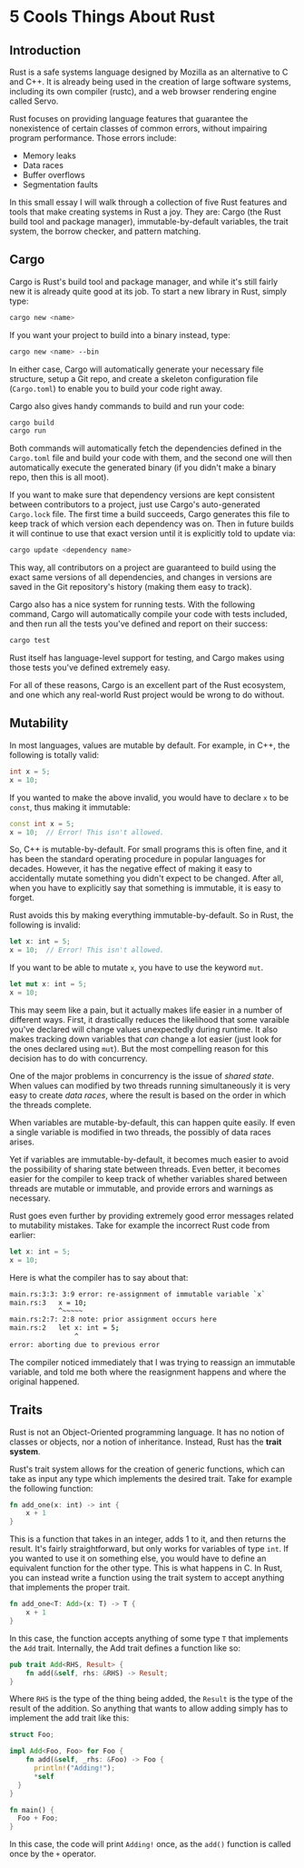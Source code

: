 # 5 Cools Things About Rust

## Introduction

Rust is a safe systems language designed by Mozilla as an alternative to C and
C++. It is already being used in the creation of large software systems,
including its own compiler (rustc), and a web browser rendering engine called
Servo.

Rust focuses on providing language features that guarantee the nonexistence of
certain classes of common errors, without impairing program performance. Those
errors include:

- Memory leaks
- Data races
- Buffer overflows
- Segmentation faults

In this small essay I will walk through a collection of five Rust features and
tools that make creating systems in Rust a joy. They are: Cargo (the Rust
build tool and package manager), immutable-by-default variables, the trait
system, the borrow checker, and pattern matching.

## Cargo

Cargo is Rust's build tool and package manager, and while it's still fairly new
it is already quite good at its job. To start a new library in Rust, simply
type:

```bash
cargo new <name>
```

If you want your project to build into a binary instead, type:

```bash
cargo new <name> --bin
```

In either case, Cargo will automatically generate your necessary file structure,
setup a Git repo, and create a skeleton configuration file (`Cargo.toml`) to
enable you to build your code right away.

Cargo also gives handy commands to build and run your code:

```bash
cargo build
cargo run
```

Both commands will automatically fetch the dependencies defined in the
`Cargo.toml` file and build your code with them, and the second one will then
automatically execute the generated binary (if you didn't make a binary repo,
then this is all moot).

If you want to make sure that dependency versions are kept consistent between
contributors to a project, just use Cargo's auto-generated `Cargo.lock` file.
The first time a build succeeds, Cargo generates this file to keep track of
which version each dependency was on. Then in future builds it will continue to
use that exact version until it is explicitly told to update via:

```bash
cargo update <dependency name>
```

This way, all contributors on a project are guaranteed to build using the exact
same versions of all dependencies, and changes in versions are saved in the Git
repository's history (making them easy to track).

Cargo also has a nice system for running tests. With the following command,
Cargo will automatically compile your code with tests included, and then run
all the tests you've defined and report on their success:

```bash
cargo test
```

Rust itself has language-level support for testing, and Cargo makes using those
tests you've defined extremely easy.

For all of these reasons, Cargo is an excellent part of the Rust ecosystem, and
one which any real-world Rust project would be wrong to do without.

## Mutability

In most languages, values are mutable by default. For example, in C++, the
following is totally valid:

```c++
int x = 5;
x = 10;
```

If you wanted to make the above invalid, you would have to declare `x` to be
`const`, thus making it immutable:

```c++
const int x = 5;
x = 10;  // Error! This isn't allowed.
```

So, C++ is mutable-by-default. For small programs this is often fine, and it has
been the standard operating procedure in popular languages for decades. However,
it has the negative effect of making it easy to accidentally mutate something
you didn't expect to be changed. After all, when you have to explicitly say that
something is immutable, it is easy to forget.

Rust avoids this by making everything immutable-by-default. So in Rust, the
following is invalid:

```rust
let x: int = 5;
x = 10;  // Error! This isn't allowed.
```

If you want to be able to mutate `x`, you have to use the keyword `mut`.

```rust
let mut x: int = 5;
x = 10;
```

This may seem like a pain, but it actually makes life easier in a number of
different ways. First, it drastically reduces the likelihood that some varaible
you've declared will change values unexpectedly during runtime. It also makes
tracking down variables that _can_ change a lot easier (just look for the ones
declared using `mut`). But the most compelling reason for this decision has to
do with concurrency.

One of the major problems in concurrency is the issue of _shared state_. When
values can modified by two threads running simultaneously it is very easy to
create _data races_, where the result is based on the order in which the
threads complete.

When variables are mutable-by-default, this can happen quite easily. If even a
single variable is modified in two threads, the possibly of data races arises.

Yet if variables are immutable-by-default, it becomes much easier to avoid the
possibility of sharing state between threads. Even better, it becomes easier for
the compiler to keep track of whether variables shared between threads are
mutable or immutable, and provide errors and warnings as necessary.

Rust goes even further by providing extremely good error messages related to
mutability mistakes. Take for example the incorrect Rust code from earlier:

```rust
let x: int = 5;
x = 10;
```

Here is what the compiler has to say about that:

```bash
main.rs:3:3: 3:9 error: re-assignment of immutable variable `x`
main.rs:3   x = 10;
            ^~~~~~
main.rs:2:7: 2:8 note: prior assignment occurs here
main.rs:2   let x: int = 5;
                ^
error: aborting due to previous error
```

The compiler noticed immediately that I was trying to reassign an immutable
variable, and told me both where the reasignment happens and where the original
happened.

## Traits

Rust is not an Object-Oriented programming language. It has no notion of classes
or objects, nor a notion of inheritance. Instead, Rust has the __trait system__.

Rust's trait system allows for the creation of generic functions, which can take
as input any type which implements the desired trait. Take for example the
following function:

```rust
fn add_one(x: int) -> int {
	x + 1
}
```

This is a function that takes in an integer, adds 1 to it, and then returns the
result. It's fairly straightforward, but only works for variables of type `int`.
If you wanted to use it on something else, you would have to define an
equivalent function for the other type. This is what happens in C. In Rust, you
can instead write a function using the trait system to accept anything that
implements the proper trait.

```rust
fn add_one<T: Add>(x: T) -> T {
	x + 1
}
```

In this case, the function accepts anything of some type `T` that implements the
`Add` trait. Internally, the Add trait defines a function like so:

```rust
pub trait Add<RHS, Result> {
    fn add(&self, rhs: &RHS) -> Result;
}
```

Where `RHS` is the type of the thing being added, the `Result` is the type of
the result of the addition. So anything that wants to allow adding simply has
to implement the add trait like this:

```rust
struct Foo;

impl Add<Foo, Foo> for Foo {
    fn add(&self, _rhs: &Foo) -> Foo {
      println!("Adding!");
      *self
  }
}

fn main() {
  Foo + Foo;
}
```

In this case, the code will print `Adding!` once, as the `add()` function is
called once by the `+` operator.
